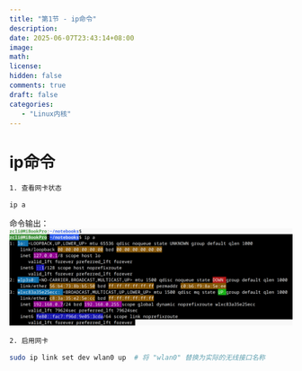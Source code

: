 ```yaml
---
title: "第1节 - ip命令"
description: 
date: 2025-06-07T23:43:14+08:00
image: 
math: 
license: 
hidden: false
comments: true
draft: false
categories:
   - "Linux内核"
---
```


# ip命令

`1. 查看网卡状态`   
```bash
ip a
```
命令输出：   
![](ip-a.bmp)  

`2. 启用网卡`    
```bash
sudo ip link set dev wlan0 up  # 将 "wlan0" 替换为实际的无线接口名称
```